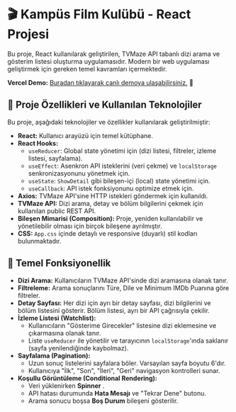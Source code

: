 # 🎬 Kampüs Film Kulübü - React Projesi

Bu proje, React kullanılarak geliştirilen, TVMaze API tabanlı dizi arama ve gösterim listesi oluşturma uygulamasıdır. Modern bir web uygulaması geliştirmek için gereken temel kavramları içermektedir.

**Vercel Demo:** <a href="https://movie-club-orcin.vercel.app/" target="_blank">Buradan tıklayarak canlı demoya ulaşabilirsiniz.</a> 🚀

## 🚀 Proje Özellikleri ve Kullanılan Teknolojiler

Bu proje, aşağıdaki teknolojiler ve özellikler kullanılarak geliştirilmiştir:

* **React:** Kullanıcı arayüzü için temel kütüphane.
* **React Hooks:**
    * `useReducer`: Global state yönetimi için (dizi listesi, filtreler, izleme listesi, sayfalama).
    * `useEffect`: Asenkron API isteklerini (veri çekme) ve `localStorage` senkronizasyonunu yönetmek için.
    * `useState`: `ShowDetail` gibi bileşen-içi (local) state yönetimi için.
    * `useCallback`: API istek fonksiyonunu optimize etmek için.
* **Axios:** TVMaze API'sine HTTP istekleri göndermek için kullanıldı.
* **TVMaze API:** Dizi arama, detay ve bölüm bilgilerini çekmek için kullanılan public REST API.
* **Bileşen Mimarisi (Composition):** Proje, yeniden kullanılabilir ve yönetilebilir olması için birçok bileşene ayrılmıştır.
* **CSS:** `App.css` içinde detaylı ve responsive (duyarlı) stil kodları bulunmaktadır.

## 🌟 Temel Fonksiyonellik

* **Dizi Arama:** Kullanıcıların TVMaze API'sinde dizi aramasına olanak tanır.
* **Filtreleme:** Arama sonuçlarını Türe, Dile ve Minimum IMDb Puanına göre filtreler.
* **Detay Sayfası:** Her dizi için ayrı bir detay sayfası, dizi bilgilerini ve bölüm listesini gösterir. Bölüm listesi, ayrı bir API çağrısıyla çekilir.
* **İzleme Listesi (Watchlist):**
    * Kullanıcıların "Gösterime Girecekler" listesine dizi eklemesine ve çıkarmasına olanak tanır.
    * Liste `useReducer` ile yönetilir ve tarayıcının `localStorage`'ında saklanır (sayfa yenilendiğinde kaybolmaz).
* **Sayfalama (Pagination):**
    * Uzun sonuç listelerini sayfalara böler. Varsayılan sayfa boyutu 6'dır.
    * Kullanıcıya "İlk", "Son", "İleri", "Geri" navigasyon kontrolleri sunar.
* **Koşullu Görüntüleme (Conditional Rendering):**
    * Veri yüklenirken **Spinner** .
    * API hatası durumunda **Hata Mesajı** ve "Tekrar Dene" butonu.
    * Arama sonucu boşsa **Boş Durum** bileşeni gösterilir.
